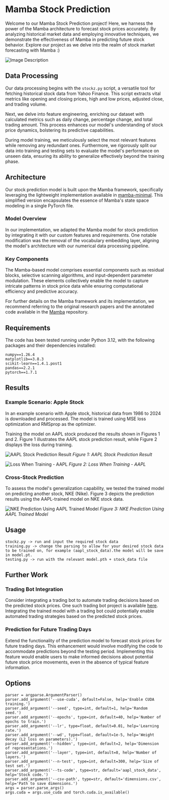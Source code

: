 # Mamba Stock Prediction

Welcome to our Mamba Stock Prediction project! Here, we harness the power of the Mamba architecture to forecast stock prices accurately. By analyzing historical market data and employing innovative techniques, we demonstrate the effectiveness of Mamba in predicting future stock behavior. Explore our project as we delve into the realm of stock market forecasting with Mamba :)

![Image Description](https://github.com/Eitan-zw/MambaStocks_Project/blob/master/_11520c05-2fec-40dc-9263-98494b359cb9.jpeg)


## Data Processing

Our data processing begins with the `stockz.py` script, a versatile tool for fetching historical stock data from Yahoo Finance. This script extracts vital metrics like opening and closing prices, high and low prices, adjusted close, and trading volume.

Next, we delve into feature engineering, enriching our dataset with calculated metrics such as daily change, percentage change, and total trading amount. This process enhances our model's understanding of stock price dynamics, bolstering its predictive capabilities.

During model training, we meticulously select the most relevant features while removing any redundant ones. Furthermore, we rigorously split our data into training and testing sets to evaluate the model's performance on unseen data, ensuring its ability to generalize effectively beyond the training phase.

## Architecture

Our stock prediction model is built upon the Mamba framework, specifically leveraging the lightweight implementation available in [mamba-minimal](https://github.com/johnma2006/mamba-minimal). This simplified version encapsulates the essence of Mamba's state space modeling in a single PyTorch file.

### Model Overview

In our implementation, we adapted the Mamba model for stock prediction by integrating it with our custom features and requirements. One notable modification was the removal of the vocabulary embedding layer, aligning the model's architecture with our numerical data processing pipeline.

### Key Components

The Mamba-based model comprises essential components such as residual blocks, selective scanning algorithms, and input-dependent parameter modulation. These elements collectively enable the model to capture intricate patterns in stock price data while ensuring computational efficiency and predictive accuracy.

For further details on the Mamba framework and its implementation, we recommend referring to the original research papers and the annotated code available in the [Mamba](https://github.com/state-spaces/mamba) repository.

## Requirements

The code has been tested running under Python 3.12, with the following packages and their dependencies installed:
```
numpy==1.26.4
matplotlib==3.8.3
scikit-learn==1.4.1.post1
pandas==2.2.1
pytorch==1.7.1
```
## Results

### Example Scenario: Apple Stock

In an example scenario with Apple stock, historical data from 1986 to 2024 is downloaded and processed. The model is trained using MSE loss optimization and RMSprop as the optimizer.

Training the model on AAPL stock produced the results shown in Figures 1 and 2. Figure 1 illustrates the AAPL stock prediction result, while Figure 2 displays the loss during training.

![AAPL Stock Prediction Result](https://github.com/Eitan-zw/MambaStocks_Project/blob/master/apple%20stock%20n%3D100.jpg)
*Figure 1: AAPL Stock Prediction Result*

![Loss When Training - AAPL](https://github.com/Eitan-zw/MambaStocks_Project/blob/master/epoch%20vs%20loss%2040%20epoch.jpg)
*Figure 2: Loss When Training - AAPL*

### Cross-Stock Prediction

To assess the model's generalization capability, we tested the trained model on predicting another stock, NKE (Nike). Figure 3 depicts the prediction results using the AAPL-trained model on NKE stock data.

![NKE Prediction Using AAPL Trained Model](https://github.com/Eitan-zw/MambaStocks_Project/blob/master/nke%20stock%20n%3D100.jpg)
*Figure 3: NKE Prediction Using AAPL Trained Model*

## Usage

```
stockz.py -> run and input the required stock data
training.py -> change the parsing to allow for your desired stock data to be trained on, for example (aapl_stock_data).the model will be save in model.pt.
testing.py -> run with the relevant model.pth + stock_data file
```
## Further Work

### Trading Bot Integration
Consider integrating a trading bot to automate trading decisions based on the predicted stock prices. One such trading bot project is available [here](https://github.com/roeeben/Stock-Price-Prediction-With-a-Bot). Integrating the trained model with a trading bot could potentially enable automated trading strategies based on the predicted stock prices.

### Prediction for Future Trading Days
Extend the functionality of the prediction model to forecast stock prices for future trading days. This enhancement would involve modifying the code to accommodate predictions beyond the testing period. Implementing this feature would enable users to make informed decisions about potential future stock price movements, even in the absence of typical feature information.


## Options
```
parser = argparse.ArgumentParser()
parser.add_argument('--use-cuda', default=False, help='Enable CUDA training.')
parser.add_argument('--seed', type=int, default=1, help='Random seed.')
parser.add_argument('--epochs', type=int, default=40, help='Number of epochs to train.')
parser.add_argument('--lr', type=float, default=0.01, help='Learning rate.')
parser.add_argument('--wd', type=float, default=1e-5, help='Weight decay (L2 loss on parameters).')
parser.add_argument('--hidden', type=int, default=2, help='Dimension of representations.')
parser.add_argument('--layer', type=int, default=8, help='Number of layers.')
parser.add_argument('--n-test', type=int, default=300, help='Size of test set.')
parser.add_argument('--ts-code', type=str, default='aapl_stock_data', help='Stock code.')
parser.add_argument('--csv-path', type=str, default='dimensions.csv', help='Path to save dimensions.')
args = parser.parse_args()
args.cuda = args.use_cuda and torch.cuda.is_available()
```
